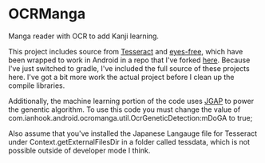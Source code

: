 OCRManga
========

Manga reader with OCR to add Kanji learning.

This project includes source from [Tesseract](https://code.google.com/p/tesseract-ocr/) and [eyes-free](https://code.google.com/p/eyes-free/), which have been wrapped to work in Android in a repo that I've forked [here](https://github.com/ianhook/tess-two).  Because I've just switched to gradle, I've included the full source of these projects here.  I've got a bit more work the actual project before I clean up the compile libraries.

Additionally, the machine learning portion of the code uses [JGAP](http://jgap.sourceforge.net/) to power the genentic algorithm.  To use this code you must change the value of com.ianhook.android.ocromanga.util.OcrGeneticDetection:mDoGA to true;

 Also assume that you've installed the Japanese Langauge file for Tesseract under Context.getExternalFilesDir in a folder called tessdata, which is not possible outside of developer mode I think.
